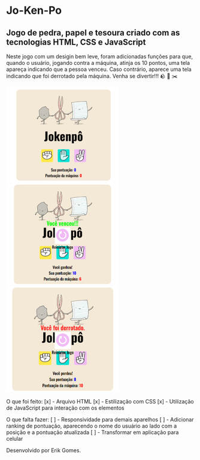 <h1>Jo-Ken-Po</h1>

<h2>Jogo de pedra, papel e tesoura criado com as tecnologias HTML, CSS e JavaScript</h2>

<p>Neste jogo com um desigin bem leve, foram adicionadas funções para que, quando o usuário, jogando contra a máquina, 
atinja os 10 pontos, uma tela apareça indicando que a pessoa venceu. Caso contrário, aparece uma tela indicando que
foi derrotado pela máquina. Venha se divertir!!! 🪨 📰 ✂️</p>

<div display="flex" >
    <img src="./assets/Screen Jokenpo.png" width="300px"/>
    <img src="./assets/Print winner.png" width="300px"/>
    <img src="./assets/Print looser.png" width="300px"/>
</div>

O que foi feito:
[x] - Arquivo HTML
[x] - Estilização com CSS
[x] - Utilização de JavaScript para interação com os elementos

O que falta fazer:
[ ] - Responsividade para demais aparelhos
[ ] - Adicionar ranking de pontuação, aparecendo o nome do usuário ao lado com a posição e a pontuação atualizada
[ ] - Transformar em aplicação para celular

Desenvolvido por Erik Gomes.
